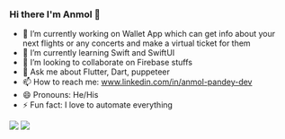 ### Hi there I'm Anmol 👋


- 🔭 I’m currently working on Wallet App which can  get info about your next flights or any concerts and make a virtual ticket for them 
- 🌱 I’m currently learning Swift and SwiftUI
- 👯 I’m looking to collaborate on Firebase stuffs
- 💬 Ask me about Flutter, Dart, puppeteer
- 📫 How to reach me: www.linkedin.com/in/anmol-pandey-dev
- 😄 Pronouns: He/His
- ⚡ Fun fact: I love to automate everything

<img src ="https://github-readme-stats.vercel.app/api/top-langs/?username=anmol500&exclude_repo=github-readme-stats,anmol500.github.io&&show_icons=true&theme=radical "> <img src ="https://github-readme-stats.vercel.app/api?username=anmol500&show_icons=true&theme=radical"> 

